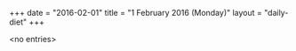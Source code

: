 +++
date = "2016-02-01"
title = "1 February 2016 (Monday)"
layout = "daily-diet"
+++

<p>&lt;no entries&gt;</p>